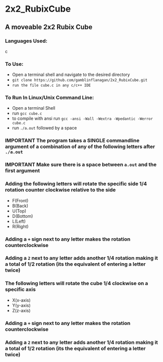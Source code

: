 # 2x2_RubixCube
## A moveable 2x2 Rubix Cube


### Languages Used:

c


### To Use:

* Open a terminal shell and navigate to the desired directory 
* `git clone https://github.com/gamblinflanagan/2x2_RubixCube.git`
* `run the file cube.c in any c/c++ IDE`

### To Run In Linux/Unix Command Line:

* Open a terminal Shell
* run `gcc cube.c`
* to compile with ansi run `gcc -ansi -Wall -Wextra -Wpedantic -Werror cube.c`
* run `./a.out` followed by a space

### IMPORTANT The program takes a SINGLE commandline argument of a combination of any of the following letters after `./a.out` 
### IMPORTANT Make sure there is a space between `a.out` and the first argument
### Adding the following letters will rotate the specific side 1/4 rotation counter clockwise relative to the side

* F(Front)
* B(Back)
* U(Top)
* D(Bottom)
* L(Left)
* R(Right)

### Adding a `+` sign next to any letter makes the rotation counterclockwise
### Adding a `2` next to any letter adds another 1/4 rotation making it a total of 1/2 rotation (its the equivalent of entering a letter twice)

### The following letters will rotate the cube 1/4 clockwise on a specific axis

* X(x-axis)
* Y(y-axis)
* Z(z-axis)

### Adding a `+` sign next to any letter makes the rotation counterclockwise
### Adding a `2` next to any letter adds another 1/4 rotation making it a total of 1/2 rotation (its the equivalent of entering a letter twice)




